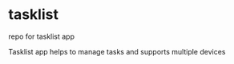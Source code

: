 tasklist
========

repo for tasklist app


Tasklist app helps to manage tasks and supports multiple devices
